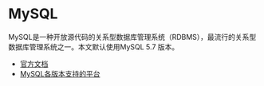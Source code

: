 # MySQL

MySQL是一种开放源代码的关系型数据库管理系统（RDBMS），最流行的关系型数据库管理系统之一。本文默认使用MySQL 5.7 版本。

* [官方文档](https://dev.mysql.com/doc/refman/5.7/en/)
* [MySQL各版本支持的平台](https://www.mysql.com/support/supportedplatforms/database.html)
